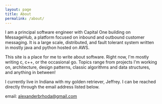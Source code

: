 ```yaml
---
layout: page
title: About
permalink: /about/
---
```


I am a principal software engineer with Capital One building on MessageHub, a platform focused on inbound and outbound customer messaging. It is a large scale, distributed, and fault tolerant system written in mostly java and python hosted on AWS. 


This site is a place for me to write about software. Right now, I'm mostly writing c, c++, or the occasional go. Topics range from projects I'm working on, architecture, design patterns, classic algorithms and data structures, and anything in between! 


I currently live in Indiana with my golden retriever, Jeffrey. I can be reached directly through the email address listed below.

email: alexanderbrhoda@gmail.com
